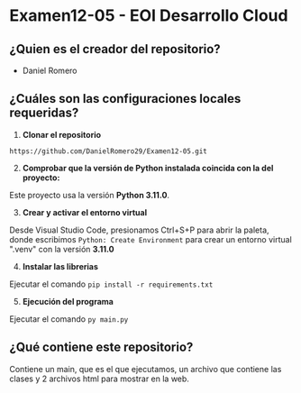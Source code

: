 # Examen12-05 - EOI Desarrollo Cloud

## ¿Quien es el creador del repositorio?

- Daniel Romero

## ¿Cuáles son las configuraciones locales requeridas?

1. **Clonar el repositorio**

```
https://github.com/DanielRomero29/Examen12-05.git
```

2. **Comprobar que la versión de Python instalada coincida con la del proyecto:**

Este proyecto usa la versión **Python 3.11.0**.

3. **Crear y activar el entorno virtual**

Desde Visual Studio Code, presionamos Ctrl+S+P para abrir la paleta, donde escribimos ```Python: Create Environment``` para crear un entorno virtual ".venv" con la versión **3.11.0**

4. **Instalar las librerias**

Ejecutar el comando ```pip install -r requirements.txt```

5. **Ejecución del programa**

Ejecutar el comando ```py main.py```

## ¿Qué contiene este repositorio?

Contiene un main, que es el que ejecutamos, un archivo que contiene las clases y 2 archivos html para mostrar en la web.